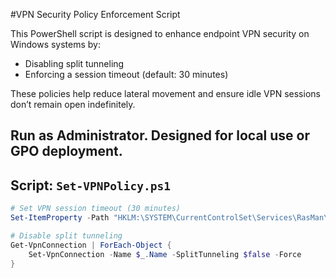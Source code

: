 #VPN Security Policy Enforcement Script

This PowerShell script is designed to enhance endpoint VPN security on Windows systems by:

- Disabling split tunneling
- Enforcing a session timeout (default: 30 minutes)

These policies help reduce lateral movement and ensure idle VPN sessions don’t remain open indefinitely.

Run as Administrator. Designed for local use or GPO deployment.
---

## Script: `Set-VPNPolicy.ps1`

```powershell
# Set VPN session timeout (30 minutes)
Set-ItemProperty -Path "HKLM:\SYSTEM\CurrentControlSet\Services\RasMan\Config" -Name "IdleTimeout" -Value 1800

# Disable split tunneling
Get-VpnConnection | ForEach-Object {
    Set-VpnConnection -Name $_.Name -SplitTunneling $false -Force
}

